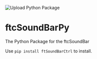 ![Upload Python Package](https://github.com/Bloeckchengrafik/ftcSoundBarPy/workflows/Upload%20Python%20Package/badge.svg)

# ftcSoundBarPy
The Python Package for the ftcSoundBar

Use ```pip install ftSoundBarCtrl``` to install.

